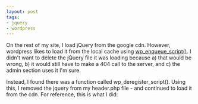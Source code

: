 ```yaml
---
layout: post
tags:
- jquery
- wordpress
---
```


On the rest of my site, I load jQuery from the google cdn.  However, wordpress likes to load it from the local cache using [wp_enqueue_script()](http://codex.wordpress.org/Function_Reference/wp_enqueue_script).  I didn't want to delete the jQuery file it was loading because a) that would be wrong, b) it would still have to make a 404 call to the server, and c) the admin section uses it I'm sure.

Instead, I found there was a function called wp_deregister_script().  Using this, I removed the jquery from my header.php file - and continued to load it from the cdn.  For reference, this is what I did:

